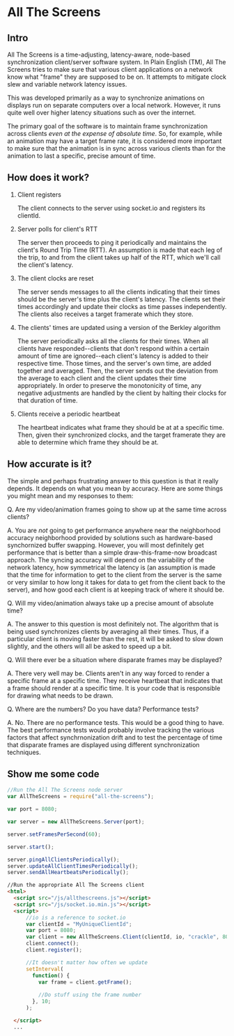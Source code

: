 # All The Screens

## Intro

All The Screens is a time-adjusting, latency-aware, node-based synchronization
client/server software system. In Plain English (TM), All The Screens tries to
make sure that various client applications on a network know what "frame" they
are supposed to be on. It attempts to mitigate clock slew and variable network
latency issues.

This was developed primarily as a way to synchronize animations on displays run
on separate computers over a local network.  However, it runs quite well over
higher latency situations such as over the internet.  

The primary goal of the software is to maintain frame synchronization across
clients _even at the expense of absolute time_. So, for example, while an
animation may have a target frame rate, it is considered more important to make
sure that the animation is in sync across various clients than for the
animation to last a specific, precise amount of time.

## How does it work?

1. Client registers

   The client connects to the server using socket.io and registers its clientId.

2. Server polls for client's RTT

   The server then proceeds to ping it periodically and maintains the client's
Round Trip Time (RTT). An assumption is made that each leg of the trip, to and
from the client takes up half of the RTT, which we'll call the client's
latency. 

3. The client clocks are reset

   The server sends messages to all the clients indicating that their times should
be the server's time plus the client's latency. The clients set their times
accordingly and update their clocks as time passes independently. The clients
also receives a target framerate which they store.

4. The clients' times are updated using a version of the Berkley algorithm

   The server periodically asks all the clients for their times. When all clients
have responded--clients that don't respond within a certain amount of time are
ignored--each client's latency is added to their respective time.  Those times,
and the server's own time, are added together and averaged. Then, the server
sends out the deviation from the average to each client and the client updates
their time appropriately.  In order to preserve the monotonicity of time, any
negative adjustments are handled by the client by halting their clocks for that
duration of time.

5. Clients receive a periodic heartbeat

   The heartbeat indicates what frame they should
be at at a specific time. Then, given their synchronized clocks, and the target
framerate they are able to determine which frame they should be at.

## How accurate is it?

The simple and perhaps frustrating answer to this question is that it really depends. It depends on what you mean by accuracy. Here are some things you might mean and my responses to them:

Q. Are my video/animation frames going to show up at the same time across clients?

A. You are _not_ going to get performance anywhere near the neighborhood accuracy neighborhood provided by solutions such as hardware-based synchornized buffer swapping.  However, you will most definitely get performance that is better than a simple draw-this-frame-now broadcast approach. The syncing accuracy will depend on the variability of the network latency, how symmetrical the latency is (an assumption is made that the time for information to get to the client from the server is the same or very similar to how long it takes for data to get from the client back to the server), and how good each client is at keeping track of where it should be.

Q. Will my video/animation always take up a precise amount of absolute time?

A. The answer to this question is most definitely not. The algorithm that is being used synchronizes clients by averaging all their times. Thus, if a particular client is moving faster than the rest, it will be asked to slow down slightly, and the others will all be asked to speed up a bit. 

Q. Will there ever be a situation where disparate frames may be displayed?

A. There very well may be. Clients aren't in any way forced to render a specific frame at a specific time.  They receive heartbeat that indicates that a frame should render at a specific time. It is your code that is responsible for drawing what needs to be drawn. 

Q. Where are the numbers? Do you have data? Performance tests?

A. No. There are no performance tests. This would be a good thing to have. The best performance tests would probably involve tracking the various factors that affect synchrnonization drift and to test the percentage of time that disparate frames are displayed using different synchronization techniques.

## Show me some code

```javascript
//Run the All The Screens node server
var AllTheScreens = require("all-the-screens");

var port = 8080;

var server = new AllTheScreens.Server(port);

server.setFramesPerSecond(60);

server.start();

server.pingAllClientsPeriodically();
server.updateAllClientTimesPeriodically();
server.sendAllHeartbeatsPeriodically();

```

```html
//Run the appropriate All The Screens client
<html>
  <script src="/js/allthescreens.js"></script>
  <script src="/js/socket.io.min.js"></script>
  <script>
      //io is a reference to socket.io
      var clientId = "MyUniqueClientId";
      var port = 8080;
      var client = new AllTheScreens.Client(clientId, io, "crackle", 8080);
      client.connect();
      client.register();

      //It doesn't matter how often we update
      setInterval(
        function() {
          var frame = client.getFrame();
          
          //Do stuff using the frame number
        }, 10;
      );

  </script>
  ...
```
